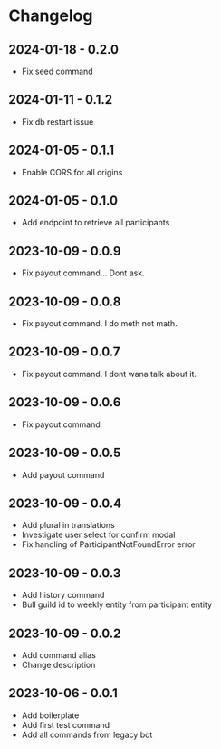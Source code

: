 # Changelog

## 2024-01-18 - 0.2.0

-   Fix seed command

## 2024-01-11 - 0.1.2

-   Fix db restart issue

## 2024-01-05 - 0.1.1

-   Enable CORS for all origins

## 2024-01-05 - 0.1.0

-   Add endpoint to retrieve all participants

## 2023-10-09 - 0.0.9

-   Fix payout command... Dont ask.

## 2023-10-09 - 0.0.8

-   Fix payout command. I do meth not math.

## 2023-10-09 - 0.0.7

-   Fix payout command. I dont wana talk about it.

## 2023-10-09 - 0.0.6

-   Fix payout command

## 2023-10-09 - 0.0.5

-   Add payout command

## 2023-10-09 - 0.0.4

-   Add plural in translations
-   Investigate user select for confirm modal
-   Fix handling of ParticipantNotFoundError error


## 2023-10-09 - 0.0.3

-   Add history command
-   Bull guild id to weekly entity from participant entity

## 2023-10-09 - 0.0.2

-   Add command alias
-   Change description

## 2023-10-06 - 0.0.1

-   Add boilerplate
-   Add first test command
-   Add all commands from legacy bot